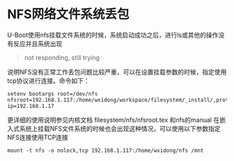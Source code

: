 # NFS网络文件系统丢包


U-Boot使用nfs挂载文件系统的时候，系统启动成功之后，进行ls或其他的操作没有反应并且系统出现 
	
> not responding, still trying

说明NFS没有正常工作丢包问题比较严重，可以在设置挂载参数的时候，指定使用tcp协议进行连接。命令如下：

	setenv bootargs root=/dev/nfs nfsroot=192.168.1.117:/home/wxidong/workspace/filesystem/_install/,proto=tcp ip=192.168.1.17

更详细的使用说明参见内核文档 filesystem/nfs/nfsroot.tex 和nfs的manual
在嵌入式系统上挂载NFS文件系统的时候也会出现这种情况，可以使用以下参数指定NFS连接使用TCP连接

	mount -t nfs -o nolock,tcp 192.168.1.117:/home/wxidong/nfs /mnt

